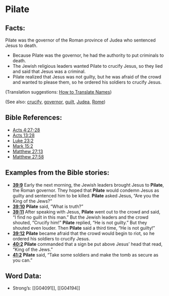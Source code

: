 # Pilate

## Facts:

Pilate was the governor of the Roman province of Judea who sentenced Jesus to death.

* Because Pilate was the governor, he had the authority to put criminals to death.
* The Jewish religious leaders wanted Pilate to crucify Jesus, so they lied and said that Jesus was a criminal.
* Pilate realized that Jesus was not guilty, but he was afraid of the crowd and wanted to please them, so he ordered his soldiers to crucify Jesus.

(Translation suggestions: [How to Translate Names](../../translate/translate-names))

(See also: [crucify](../kt/crucify.md), [governor](../other/governor.md), [guilt](../kt/guilt.md), [Judea](../names/judea.md), [Rome](../names/rome.md))

## Bible References:

* [Acts 4:27-28](rc://en/tn/help/act/04/27)
* [Acts 13:28](rc://en/tn/help/act/13/28)
* [Luke 23:2](rc://en/tn/help/luk/23/02)
* [Mark 15:2](rc://en/tn/help/mrk/15/02)
* [Matthew 27:13](rc://en/tn/help/mat/27/13)
* [Matthew 27:58](rc://en/tn/help/mat/27/58)

## Examples from the Bible stories:

* __[39:9](rc://en/tn/help/obs/39/09)__ Early the next morning, the Jewish leaders brought Jesus to __Pilate__, the Roman governor. They hoped that __Pilate__ would condemn Jesus as guilty and sentenced him to be killed. __Pilate__ asked Jesus, “Are you the King of the Jews?”
* __[39:10](rc://en/tn/help/obs/39/10)__ __Pilate__ said, “What is truth?”
* __[39:11](rc://en/tn/help/obs/39/11)__ After speaking with Jesus, __Pilate__ went out to the crowd and said, “I find no guilt in this man.” But the Jewish leaders and the crowd shouted, “Crucify him!” __Pilate__ replied, “He is not guilty.” But they shouted even louder. Then __Pilate__ said a third time, “He is not guilty!”
* __[39:12](rc://en/tn/help/obs/39/12)__ __Pilate__ became afraid that the crowd would begin to riot, so he ordered his soldiers to crucify Jesus.
* __[40:2](rc://en/tn/help/obs/40/02)__ __Pilate__ commanded that a sign be put above Jesus’ head that read, “King of the Jews.”
* __[41:2](rc://en/tn/help/obs/41/02)__ __Pilate__ said, “Take some soldiers and make the tomb as secure as you can.”

## Word Data:

* Strong’s: [[G04091]], [[G04194]]
